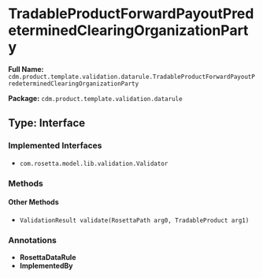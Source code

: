 # TradableProductForwardPayoutPredeterminedClearingOrganizationParty

**Full Name:** `cdm.product.template.validation.datarule.TradableProductForwardPayoutPredeterminedClearingOrganizationParty`

**Package:** `cdm.product.template.validation.datarule`

## Type: Interface

### Implemented Interfaces

- `com.rosetta.model.lib.validation.Validator`

### Methods

#### Other Methods

- `ValidationResult validate(RosettaPath arg0, TradableProduct arg1)`

### Annotations

- **RosettaDataRule**
- **ImplementedBy**

